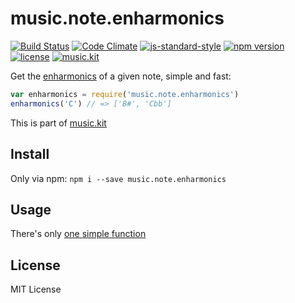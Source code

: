 # music.note.enharmonics

[![Build Status](https://travis-ci.org/danigb/music.note.enharmonics.svg?branch=master)](https://travis-ci.org/danigb/music.note.enharmonics)
[![Code Climate](https://codeclimate.com/github/danigb/music.note.enharmonics/badges/gpa.svg)](https://codeclimate.com/github/danigb/music.note.enharmonics)
[![js-standard-style](https://img.shields.io/badge/code%20style-standard-brightgreen.svg?style=flat)](https://github.com/feross/standard)
[![npm version](https://img.shields.io/npm/v/music.note.enharmonics.svg)](https://www.npmjs.com/package/music.note.enharmonics)
[![license](https://img.shields.io/npm/l/music.note.enharmonics.svg)](https://www.npmjs.com/package/music.note.enharmonics)
[![music.kit](https://img.shields.io/badge/music-kit-yellow.svg)](https://www.npmjs.com/package/music.kit)

Get the [enharmonics](https://en.wikipedia.org/wiki/Enharmonic) of a given note, simple and fast:

```js
var enharmonics = require('music.note.enharmonics')
enharmonics('C') // => ['B#', 'Cbb']
```

This is part of [music.kit](https://www.npmjs.com/package/music.kit)

## Install

Only via npm: `npm i --save music.note.enharmonics`

## Usage

There's only [one simple function]()

## License

MIT License
